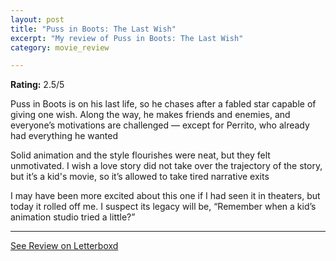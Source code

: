 ```yaml
---
layout: post
title: "Puss in Boots: The Last Wish"
excerpt: "My review of Puss in Boots: The Last Wish"
category: movie_review

---
```


**Rating:** 2.5/5

Puss in Boots is on his last life, so he chases after a fabled star capable of giving one wish. Along the way, he makes friends and enemies, and everyone’s motivations are challenged — except for Perrito, who already had everything he wanted

Solid animation and the style flourishes were neat, but they felt unmotivated. I wish a love story did not take over the trajectory of the story, but it’s a kid's movie, so it’s allowed to take tired narrative exits

I may have been more excited about this one if I had seen it in theaters, but today it rolled off me. I suspect its legacy will be, “Remember when a kid’s animation studio tried a little?”

<hr>

[See Review on Letterboxd](https://boxd.it/4wRWZx)
